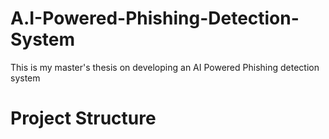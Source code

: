 # A.I-Powered-Phishing-Detection-System
This is my master's thesis on developing an AI Powered Phishing detection system


# Project Structure
